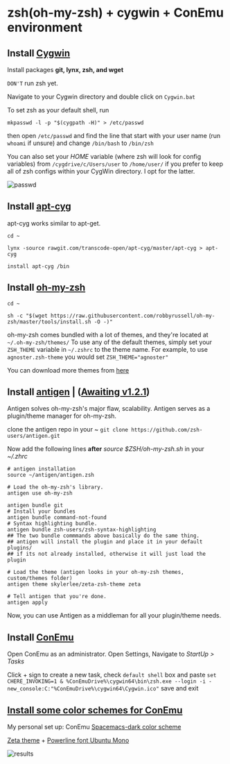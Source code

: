 # zsh(oh-my-zsh) + cygwin + ConEmu environment

## Install [Cygwin](https://cygwin.com/install.html)
Install packages **git, lynx, zsh, and wget**

`DON'T` run zsh yet.

Navigate to your Cygwin directory and double click on `Cygwin.bat`

To set zsh as your default shell, run

`mkpasswd -l -p "$(cygpath -H)" > /etc/passwd`

then open `/etc/passwd` and find the line that start with your user name (run `whoami` if unsure) and change `/bin/bash` to `/bin/zsh`

You can also set your _HOME_ variable (where zsh will look for config variables) from `/cygdrive/c/Users/user` to `/home/user/` if you prefer to keep all of zsh configs within your CygWin directory. I opt for the latter.

![passwd](https://raw.githubusercontent.com/edqu3/zsh-cygwin-conemu/master/passwd.png)

## Install [apt-cyg](https://github.com/transcode-open/apt-cyg)
apt-cyg works similar to apt-get.

`cd ~`

`lynx -source rawgit.com/transcode-open/apt-cyg/master/apt-cyg > apt-cyg`

`install apt-cyg /bin`

## Install [oh-my-zsh](https://github.com/robbyrussell/oh-my-zsh)
`cd ~`

`sh -c "$(wget https://raw.githubusercontent.com/robbyrussell/oh-my-zsh/master/tools/install.sh -O -)"`

oh-my-zsh comes bundled with a lot of themes, and they're located at `~/.oh-my-zsh/themes/`
To use any of the default themes, simply set your `ZSH_THEME` variable in `~/.zshrc` to the theme name.
For example, to use `agnoster.zsh-theme` you would set `ZSH_THEME="agnoster"`

You can download more themes from [here](https://github.com/unixorn/awesome-zsh-plugins#themes)

## Install [antigen](https://github.com/zsh-users/antigen) | ([**Awaiting v1.2.1**](https://github.com/zsh-users/antigen/issues/283))
Antigen solves oh-my-zsh's major flaw, scalability.
Antigen serves as a plugin/theme manager for oh-my-zsh.

clone the antigen repo in your ~
`git clone https://github.com/zsh-users/antigen.git`

Now add the following lines **after** _source $ZSH/oh-my-zsh.sh_ in your _~/.zhrc_ 

```shell
# antigen installation
source ~/antigen/antigen.zsh

# Load the oh-my-zsh's library.
antigen use oh-my-zsh

antigen bundle git
# Install your bundles
antigen bundle command-not-found
# Syntax highlighting bundle.
antigen bundle zsh-users/zsh-syntax-highlighting
## The two bundle commmands above basically do the same thing.
## antigen will install the plugin and place it in your default plugins/ 
## if its not already installed, otherwise it will just load the plugin

# Load the theme (antigen looks in your oh-my-zsh themes, custom/themes folder)
antigen theme skylerlee/zeta-zsh-theme zeta

# Tell antigen that you're done.
antigen apply
```
Now, you can use Antigen as a middleman for all your plugin/theme needs.

## Install [ConEmu](https://www.fosshub.com/ConEmu.html)

Open ConEmu as an administrator. Open Settings, Navigate to _StartUp > Tasks_

Click + sign to create a new task, check `default shell` box and paste 
`set CHERE_INVOKING=1 & %ConEmuDrive%\cygwin64\bin\zsh.exe --login -i -new_console:C:"%ConEmuDrive%\cygwin64\Cygwin.ico"`
save and exit

## [Install some color schemes for ConEmu](https://github.com/joonro/ConEmu-Color-Themes)

My personal set up:
ConEmu [Spacemacs-dark color scheme](https://github.com/joonro/ConEmu-Color-Themes/blob/master/spacemacs-dark.xml)

[Zeta theme](https://github.com/skylerlee/zeta-zsh-theme) + [Powerline font Ubuntu Mono](https://github.com/powerline/fonts/tree/master/UbuntuMono)

![results](https://raw.githubusercontent.com/edqu3/zsh-cygwin-conemu/master/screenshot.png)
